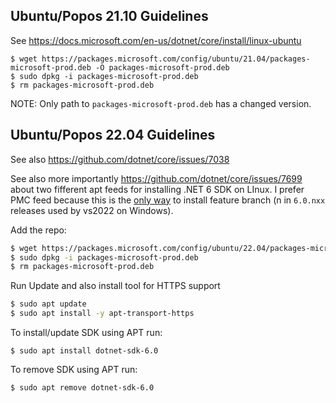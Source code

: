 ## Ubuntu/Popos 21.10 Guidelines

See https://docs.microsoft.com/en-us/dotnet/core/install/linux-ubuntu

```
$ wget https://packages.microsoft.com/config/ubuntu/21.04/packages-microsoft-prod.deb -O packages-microsoft-prod.deb
$ sudo dpkg -i packages-microsoft-prod.deb
$ rm packages-microsoft-prod.deb
```

NOTE: Only path to `packages-microsoft-prod.deb` has a changed version.

## Ubuntu/Popos 22.04 Guidelines

See also https://github.com/dotnet/core/issues/7038

See also more importantly https://github.com/dotnet/core/issues/7699 about
two fifferent apt feeds for installing .NET 6 SDK on LInux. I prefer PMC feed
because this is the [only way](https://github.com/dotnet/core/issues/7699#issuecomment-1222180915)
to install feature branch (n in `6.0.nxx` releases used by vs2022 on Windows).

Add the repo:

```bash
$ wget https://packages.microsoft.com/config/ubuntu/22.04/packages-microsoft-prod.deb -O packages-microsoft-prod.deb
$ sudo dpkg -i packages-microsoft-prod.deb
$ rm packages-microsoft-prod.deb
```
Run Update and also install tool for HTTPS support

```bash
$ sudo apt update
$ sudo apt install -y apt-transport-https
```

To install/update SDK using APT run:

```
$ sudo apt install dotnet-sdk-6.0
```

To remove SDK using APT run:

```
$ sudo apt remove dotnet-sdk-6.0
```

